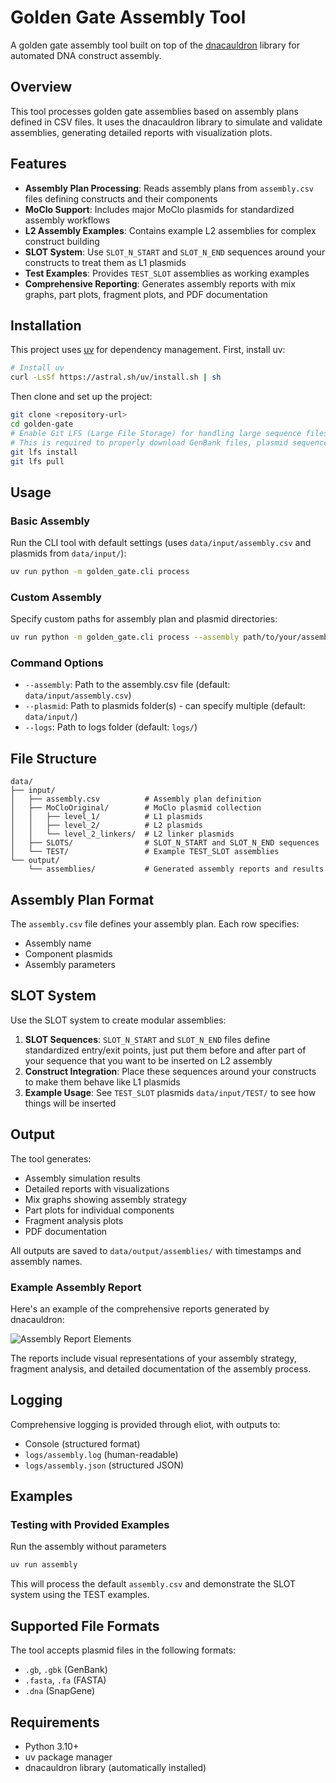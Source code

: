 # Golden Gate Assembly Tool

A golden gate assembly tool built on top of the [dnacauldron](https://github.com/Edinburgh-Genome-Foundry/DnaCauldron) library for automated DNA construct assembly.

## Overview

This tool processes golden gate assemblies based on assembly plans defined in CSV files. It uses the dnacauldron library to simulate and validate assemblies, generating detailed reports with visualization plots.

## Features

- **Assembly Plan Processing**: Reads assembly plans from `assembly.csv` files defining constructs and their components
- **MoClo Support**: Includes major MoClo plasmids for standardized assembly workflows
- **L2 Assembly Examples**: Contains example L2 assemblies for complex construct building
- **SLOT System**: Use `SLOT_N_START` and `SLOT_N_END` sequences around your constructs to treat them as L1 plasmids
- **Test Examples**: Provides `TEST_SLOT` assemblies as working examples
- **Comprehensive Reporting**: Generates assembly reports with mix graphs, part plots, fragment plots, and PDF documentation

## Installation

This project uses [uv](https://github.com/astral-sh/uv) for dependency management. First, install uv:

```bash
# Install uv
curl -LsSf https://astral.sh/uv/install.sh | sh
```

Then clone and set up the project:

```bash
git clone <repository-url>
cd golden-gate
# Enable Git LFS (Large File Storage) for handling large sequence files
# This is required to properly download GenBank files, plasmid sequences, and other binary data
git lfs install
git lfs pull
```

## Usage

### Basic Assembly

Run the CLI tool with default settings (uses `data/input/assembly.csv` and plasmids from `data/input/`):

```bash
uv run python -m golden_gate.cli process
```

### Custom Assembly

Specify custom paths for assembly plan and plasmid directories:

```bash
uv run python -m golden_gate.cli process --assembly path/to/your/assembly.csv --plasmid path/to/plasmids/
```

### Command Options

- `--assembly`: Path to the assembly.csv file (default: `data/input/assembly.csv`)
- `--plasmid`: Path to plasmids folder(s) - can specify multiple (default: `data/input/`)
- `--logs`: Path to logs folder (default: `logs/`)

## File Structure

```
data/
├── input/
│   ├── assembly.csv          # Assembly plan definition
│   ├── MoCloOriginal/        # MoClo plasmid collection
│   │   ├── level_1/          # L1 plasmids
│   │   ├── level_2/          # L2 plasmids
│   │   └── level_2_linkers/  # L2 linker plasmids
│   ├── SLOTS/                # SLOT_N_START and SLOT_N_END sequences
│   └── TEST/                 # Example TEST_SLOT assemblies
└── output/
    └── assemblies/           # Generated assembly reports and results
```

## Assembly Plan Format

The `assembly.csv` file defines your assembly plan. Each row specifies:
- Assembly name
- Component plasmids
- Assembly parameters

## SLOT System

Use the SLOT system to create modular assemblies:

1. **SLOT Sequences**: `SLOT_N_START` and `SLOT_N_END` files define standardized entry/exit points, just put them before and after part of your sequence that you want to be inserted on L2 assembly
2. **Construct Integration**: Place these sequences around your constructs to make them behave like L1 plasmids
3. **Example Usage**: See `TEST_SLOT` plasmids `data/input/TEST/` to see how things will be inserted

## Output

The tool generates:
- Assembly simulation results
- Detailed reports with visualizations
- Mix graphs showing assembly strategy
- Part plots for individual components
- Fragment analysis plots
- PDF documentation

All outputs are saved to `data/output/assemblies/` with timestamps and assembly names.

### Example Assembly Report

Here's an example of the comprehensive reports generated by dnacauldron:

![Assembly Report Elements](https://github.com/Edinburgh-Genome-Foundry/DnaCauldron/raw/master/docs/_static/images/reports_elements.png)

The reports include visual representations of your assembly strategy, fragment analysis, and detailed documentation of the assembly process.

## Logging

Comprehensive logging is provided through eliot, with outputs to:
- Console (structured format)
- `logs/assembly.log` (human-readable)
- `logs/assembly.json` (structured JSON)

## Examples

### Testing with Provided Examples

Run the assembly without parameters

```bash
uv run assembly
```

This will process the default `assembly.csv` and demonstrate the SLOT system using the TEST examples.

## Supported File Formats

The tool accepts plasmid files in the following formats:
- `.gb`, `.gbk` (GenBank)
- `.fasta`, `.fa` (FASTA)
- `.dna` (SnapGene)

## Requirements

- Python 3.10+
- uv package manager
- dnacauldron library (automatically installed)
